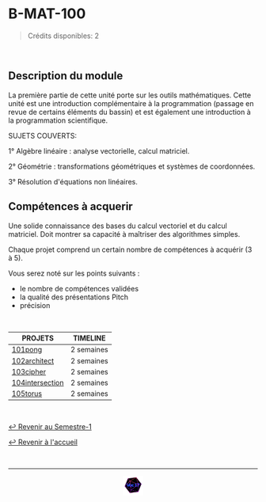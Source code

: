 # B-MAT-100

> Crédits disponibles: 2

<br>

## Description du module

La première partie de cette unité porte sur les outils mathématiques. Cette unité est une introduction complémentaire à la programmation (passage en revue de certains éléments du bassin) et est également une introduction à la programmation scientifique.

SUJETS COUVERTS:

1° Algèbre linéaire : analyse vectorielle, calcul matriciel.

2° Géométrie : transformations géométriques et systèmes de coordonnées.

3° Résolution d'équations non linéaires.

## Compétences à acquerir

Une solide connaissance des bases du calcul vectoriel et du calcul matriciel.
Doit montrer sa capacité à maîtriser des algorithmes simples.

Chaque projet comprend un certain nombre de compétences à acquérir (3 à 5).

Vous serez noté sur les points suivants :

- le nombre de compétences validées
- la qualité des présentations Pitch
- précision

<br>

<table align="center">
    <thead>
        <tr>
            <th>PROJETS</th>
            <th>TIMELINE</th>
        </tr>
    </thead>
    <tbody>
        <tr>
            <td><a href="https://github.com/Studio-17/Epitech-Subjects/tree/main/Semester-1/B-MAT-100/101pong">101pong</a></td>
            <td align="center">2 semaines</td>
        </tr>
        <tr>
            <td><a href="https://github.com/Studio-17/Epitech-Subjects/tree/main/Semester-1/B-MAT-100/102architect">102architect</a></td>
            <td align="center">2 semaines</td>
        </tr>
        <tr>
            <td><a href="https://github.com/Studio-17/Epitech-Subjects/tree/main/Semester-1/B-MAT-100/103cipher">103cipher</a></td>
            <td align="center">2 semaines</td>
        </tr>
        <tr>
            <td><a href="https://github.com/Studio-17/Epitech-Subjects/tree/main/Semester-1/B-MAT-100/104intersection">104intersection</a></td>
            <td align="center">2 semaines</td>
        </tr>
        <tr>
            <td><a href="https://github.com/Studio-17/Epitech-Subjects/tree/main/Semester-1/B-MAT-100/105torus">105torus</a></td>
            <td align="center">2 semaines</td>
        </tr>
    </tbody>
</table>

<br>

[↩️ Revenir au Semestre-1](https://github.com/Studio-17/Epitech-Subjects/tree/main/Semester-1)

[↩️ Revenir à l'accueil](https://github.com/Studio-17/Epitech-Subjects)

<br>

---

<div align="center">

<a href="https://github.com/Studio-17" target="_blank"><img src="../../assets/voc17.gif" width="40"></a>

</div>
